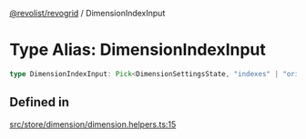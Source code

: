 [@revolist/revogrid](README.md) / DimensionIndexInput

# Type Alias: DimensionIndexInput

```ts
type DimensionIndexInput: Pick<DimensionSettingsState, "indexes" | "originItemSize" | "indexToItem">;
```

## Defined in

[src/store/dimension/dimension.helpers.ts:15](https://github.com/revolist/revogrid/blob/0bf9217987a0038bc73b1aec64e1a3314302e790/src/store/dimension/dimension.helpers.ts#L15)

